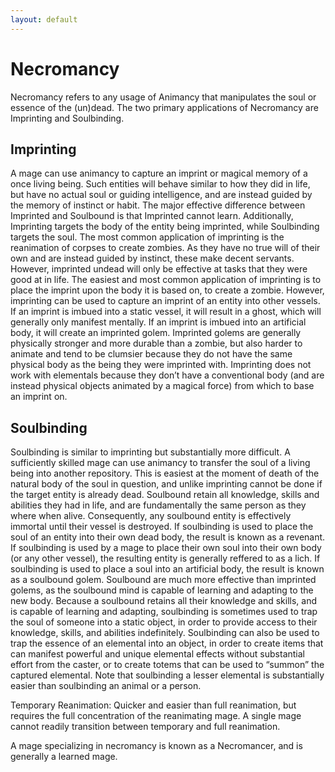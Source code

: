 ```yaml
---
layout: default
---
```


# Necromancy

Necromancy refers to any usage of Animancy that manipulates the soul or essence of the (un)dead. The two primary applications of Necromancy are Imprinting and Soulbinding.

## Imprinting

A mage can use animancy to capture an imprint or magical memory of a once living being. Such entities will behave similar to how they did in life, but have no actual soul or guiding intelligence, and are instead guided by the memory of instinct or habit. The major effective difference between Imprinted and Soulbound is that Imprinted cannot learn. Additionally, Imprinting targets the body of the entity being imprinted, while Soulbinding targets the soul. The most common application of imprinting is the reanimation of corpses to create zombies. As they have no true will of their own and are instead guided by instinct, these make decent servants. However, imprinted undead will only be effective at tasks that they were good at in life.
The easiest and most common application of imprinting is to place the imprint upon the body it is based on, to create a zombie. However, imprinting can be used to capture an imprint of an entity into other vessels. If an imprint is imbued into a static vessel, it will result in a ghost, which will generally only manifest mentally. If an imprint is imbued into an artificial body, it will create an imprinted golem. Imprinted golems are generally physically stronger and more durable than a zombie, but also harder to animate and tend to be clumsier because they do not have the same physical body as the being they were imprinted with.
Imprinting does not work with elementals because they don’t have a conventional body (and are instead physical objects animated by a magical force) from which to base an imprint on. 

## Soulbinding

Soulbinding is similar to imprinting but substantially more difficult. A sufficiently skilled mage can use animancy to transfer the soul of a living being into another repository. This is easiest at the moment of death of the natural body of the soul in question, and unlike imprinting cannot be done if the target entity is already dead. Soulbound retain all knowledge, skills and abilities they had in life, and are fundamentally the same person as they where when alive. Consequently, any soulbound entity is effectively immortal until their vessel is destroyed.
If soulbinding is used to place the soul of an entity into their own dead body, the result is known as a revenant. If soulbinding is used by a mage to place their own soul into their own body (or any other vessel), the resulting entity is generally reffered to as a lich.
If soulbinding is used to place a soul into an artificial body, the result is known as a soulbound golem. Soulbound are much more effective than imprinted golems, as the soulbound mind is capable of learning and adapting to the new body.
Because a soulbound retains all their knowledge and skills, and is capable of learning and adapting, soulbinding is sometimes used to trap the soul of someone into a static object, in order to provide access to their knowledge, skills, and abilities indefinitely.
Soulbinding can also be used to trap the essence of an elemental into an object, in order to create items that can manifest powerful and unique elemental effects without substantial effort from the caster, or to create totems that can be used to “summon” the captured elemental. Note that soulbinding a lesser elemental is substantially easier than soulbinding an animal or a person.

Temporary Reanimation: Quicker and easier than full reanimation, but requires the full concentration of the reanimating mage. A single mage cannot readily transition between temporary and full reanimation.

A mage specializing in necromancy is known as a Necromancer, and is generally a learned mage.